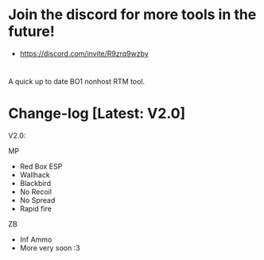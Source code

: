 # Join the discord for more tools in the future! 
 - https://discord.com/invite/R9zrq9wzby
#
A quick up to date BO1 nonhost RTM tool.

# Change-log [Latest: V2.0]

V2.0:

MP
 - Red Box ESP
 - Wallhack
 - Blackbird
 - No Recoil
 - No Spread
 - Rapid fire
 
 
ZB
 - Inf Ammo
 - More very soon :3

